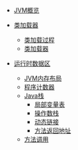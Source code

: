 - [JVM概览](./overview/JVM概览.md)

- [类加载器]()
    - [类加载过程](./classloader/类加载过程.md)
    - [类加载器](./classloader/类加载器.md)

- [运行时数据区]()
    - [JVM内存布局](./memory/JVM内存布局.md)
    - [程序计数器](./memory/程序计数器.md)
    - [Java栈](./memory/Java栈.md)
        - [局部变量表](./memory/局部变量表.md)
        - [操作数栈](./memory/操作数栈.md)
        - [动态链接](./memory/动态链接.md)
        - [方法返回地址](./memory/方法返回地址.md)
    - [方法调用](./memory/方法调用.md)

